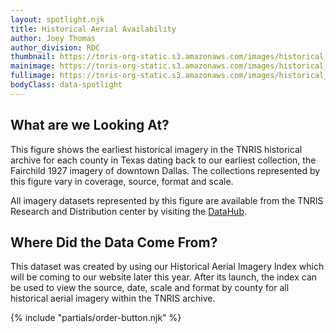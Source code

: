 ```yaml
---
layout: spotlight.njk
title: Historical Aerial Availability
author: Joey Thomas
author_division: RDC
thumbnail: https://tnris-org-static.s3.amazonaws.com/images/historical_year_final_th.jpg
mainimage: https://tnris-org-static.s3.amazonaws.com/images/historical_year_final_horiz.jpg
fullimage: https://tnris-org-static.s3.amazonaws.com/images/historical_year_final.jpg
bodyClass: data-spotlight
---
```

## What are we Looking At?

<p class="lead">This figure shows the earliest historical imagery in the TNRIS historical archive for each county in Texas dating back to our earliest collection, the Fairchild 1927 imagery of downtown Dallas. The collections represented by this figure vary in coverage, source, format and scale.</p>

All imagery datasets represented by this figure are available from the TNRIS Research and Distribution center by visiting the [DataHub](https://data.tnris.org).

## Where Did the Data Come From?

This dataset was created by using our Historical Aerial Imagery Index which will be coming to our website later this year. After its launch, the index can be used to view the source, date, scale and format by county for all historical aerial imagery within the TNRIS archive.

<div>
{% include "partials/order-button.njk" %}
</div>
